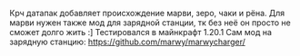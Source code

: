 Крч датапак добавляет происхождение марви, зеро, чаки и рёна.
Для марви нужен также мод для зарядной станции, тк без неё он просто не сможет долго жить :]
Тестировался в майнкрафт 1.20.1
Сам мод на зарядную станцию: https://github.com/marwy/marwycharger/
